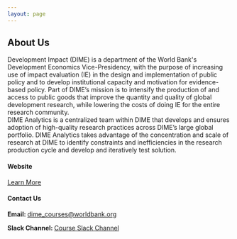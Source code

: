```yaml
---
layout: page
---
```


<h2>About Us</h2>

Development Impact (DIME) is a department of the World Bank's Development Economics Vice-Presidency, with the purpose of increasing use of impact evaluation (IE) in the design and implementation of public policy and to develop institutional capacity and motivation for evidence-based policy. Part of DIME’s mission is to intensify the production of and access to public goods that improve the quantity and quality of global development research, while lowering the costs of doing IE for the entire research community.
<br/>
DIME Analytics is a centralized team within DIME that develops and ensures adoption of high-quality research practices across DIME’s large global portfolio. DIME Analytics takes advantage of the concentration and scale of research at DIME to identify constraints and inefficiencies in the research production cycle and develop and iteratively test solution.


<h4 >Website</h4>
<a href="https://www.worldbank.org/en/research/dime/data-and-analytics">Learn More</a>

<h4> Contact Us </h4>
<b>Email: </b>
<a href="mailto:dime_courses@worldbank.org">dime_courses@worldbank.org</a>

<b> Slack Channel: </b>
<a href="https://join.slack.com/t/rrf2023/shared_invite/zt-254cge2c6-IeIdAmg~I4uJ3ujE_1ABug">Course Slack Channel</a>

